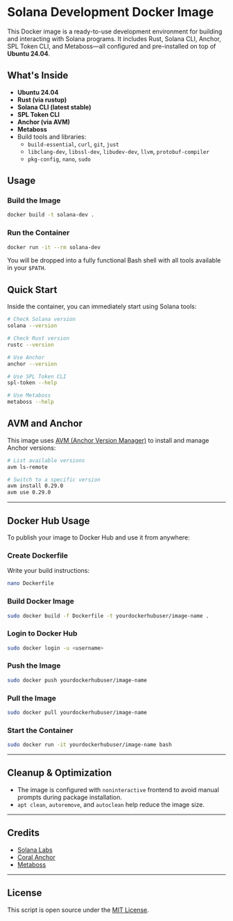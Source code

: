 # Solana Development Docker Image

This Docker image is a ready-to-use development environment for building and interacting with Solana programs. It includes Rust, Solana CLI, Anchor, SPL Token CLI, and Metaboss—all configured and pre-installed on top of **Ubuntu 24.04**.

## What's Inside

- **Ubuntu 24.04**
- **Rust (via rustup)**
- **Solana CLI (latest stable)**
- **SPL Token CLI**
- **Anchor (via AVM)**
- **Metaboss**
- Build tools and libraries:
  - `build-essential`, `curl`, `git`, `just`
  - `libclang-dev`, `libssl-dev`, `libudev-dev`, `llvm`, `protobuf-compiler`
  - `pkg-config`, `nano`, `sudo`

## Usage

### Build the Image

```bash
docker build -t solana-dev .
````

### Run the Container

```bash
docker run -it --rm solana-dev
```

You will be dropped into a fully functional Bash shell with all tools available in your `$PATH`.

## Quick Start

Inside the container, you can immediately start using Solana tools:

```bash
# Check Solana version
solana --version

# Check Rust version
rustc --version

# Use Anchor
anchor --version

# Use SPL Token CLI
spl-token --help

# Use Metaboss
metaboss --help
```

## AVM and Anchor

This image uses [AVM (Anchor Version Manager)](https://github.com/coral-xyz/anchor) to install and manage Anchor versions:

```bash
# List available versions
avm ls-remote

# Switch to a specific version
avm install 0.29.0
avm use 0.29.0
```

* * *

## Docker Hub Usage

To publish your image to Docker Hub and use it from anywhere:

### Create Dockerfile

Write your build instructions:

```bash
nano Dockerfile
```

### Build Docker Image

```bash
sudo docker build -f Dockerfile -t yourdockerhubuser/image-name .
```

### Login to Docker Hub

```bash
sudo docker login -u <username>
```

### Push the Image

```bash
sudo docker push yourdockerhubuser/image-name
```

### Pull the Image

```bash
sudo docker pull yourdockerhubuser/image-name
```

### Start the Container

```bash
sudo docker run -it yourdockerhubuser/image-name bash
```

* * *

## Cleanup & Optimization

* The image is configured with `noninteractive` frontend to avoid manual prompts during package installation.
* `apt clean`, `autoremove`, and `autoclean` help reduce the image size.

* * *

## Credits

* [Solana Labs](https://solana.com/)
* [Coral Anchor](https://github.com/coral-xyz/anchor)
* [Metaboss](https://github.com/samuelvanderwaal/metaboss)

* * *

## License

This script is open source under the [MIT License](LICENSE).
